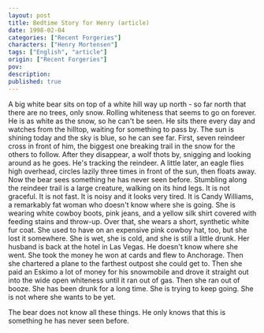 ```yaml
---
layout: post
title: Bedtime Story for Henry (article)
date: 1998-02-04
categories: ["Recent Forgeries"]
characters: ["Henry Mortensen"]
tags: ["English", "article"]
origin: ["Recent Forgeries"]
pov: 
description: 
published: true
---
```


A big white bear sits on top of a white hill way up north - so far north that there are no trees, only snow. Rolling whiteness that seems to go on forever. He is as white as the snow, so he can't be seen. He sits there every day and watches from the hilltop, waiting for something to pass by. The sun is shining today and the sky is blue, so he can see far. First, seven reindeer cross in front of him, the biggest one breaking trail in the snow for the others to follow. After they disappear, a wolf thots by, snigging and looking around as he goes. He's tracking the reindeer. A little later, an eagle flies high overhead, circles lazily three times in front of the sun, then floats away. Now the bear sees something he has never seen before. Stumbling along the reindeer trail is a large creature, walking on its hind legs. It is not graceful. It is not fast. It is noisy and it looks very tired. It is Candy Williams, a remarkably fat woman who doesn't know where she is going. She is wearing white cowboy boots, pink jeans, and a yellow silk shirt covered with feeding stains and throw-up. Over that, she wears a short, synthetic white fur coat. She used to have on an expensive pink cowboy hat, too, but she lost it somewhere. She is wet, she is cold, and she is still a little drunk. Her husband is back at the hotel in Las Vegas. He doesn't know where she went. She took the money he won at cards and flew to Anchorage. Then she chartered a plane to the farthest outpost she could get to. Then she paid an Eskimo a lot of money for his snowmobile and drove it straight out into the wide open whiteness until it ran out of gas. Then she ran out of booze. She has been drunk for a long time. She is trying to keep going. She is not where she wants to be yet.

The bear does not know all these things. He only knows that this is something he has never seen before.

